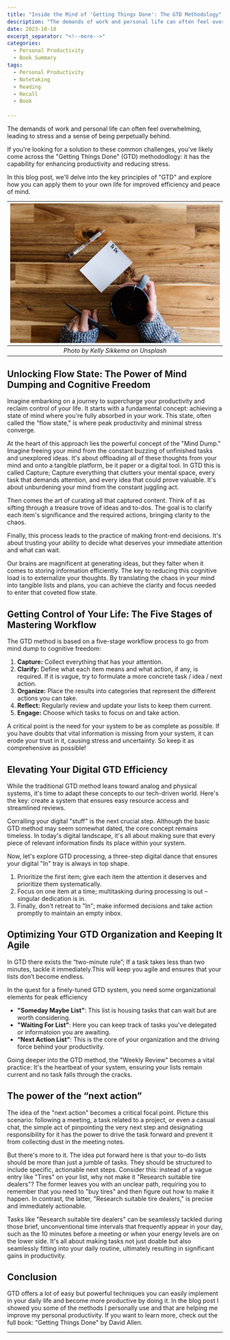 ```yaml
---
title: "Inside the Mind of 'Getting Things Done': The GTD Methodology"
description: "The demands of work and personal life can often feel overwhelming, leading to stress and a sense of being perpetually behind. If you're looking for a solution to these common challenges, you've likely come across the 'Getting Things Done' (GTD) methododlogy: it has the capability for enhancing productivity and reducing stress. In this blog post, we'll delve into the key principles of 'GTD' and explore how you can apply them to your own life for improved efficiency and peace of mind."
date: 2023-10-18
excerpt_separator: "<!--more-->"
categories:
  - Personal Productivity
  - Book Summary
tags:
  - Personal Productivity
  - Notetaking
  - Reading
  - Recall
  - Book

---
```

The demands of work and personal life can often feel overwhelming, leading to stress and a sense of being perpetually behind.

If you're looking for a solution to these common challenges, you've likely come across the "Getting Things Done" (GTD) methododlogy: it has the capability for enhancing productivity and reducing stress.

In this blog post, we'll delve into the key principles of "GTD" and explore how you can apply them to your own life for improved efficiency and peace of mind.

| ![image](/assets/images/to_do_list-unsplash.jpg) |
|:--:|
| *Photo by Kelly Sikkema on Unsplash* |

## Unlocking Flow State: The Power of Mind Dumping and Cognitive Freedom
Imagine embarking on a journey to supercharge your productivity and reclaim control of your life. It starts with a fundamental concept: achieving a state of mind where you're fully absorbed in your work. This state, often called the "flow state," is where peak productivity and minimal stress converge.

At the heart of this approach lies the powerful concept of the "Mind Dump." Imagine freeing your mind from the constant buzzing of unfinished tasks and unexplored ideas. It's about offloading all of these thoughts from your mind and onto a tangible platform, be it paper or a digital tool. In GTD this is called Capture; Capture everything that clutters your mental space, every task that demands attention, and every idea that could prove valuable. It's about unburdening your mind from the constant juggling act.

Then comes the art of curating all that captured content. Think of it as sifting through a treasure trove of ideas and to-dos. The goal is to clarify each item's significance and the required actions, bringing clarity to the chaos.

Finally, this process leads to the practice of making front-end decisions. It's about trusting your ability to decide what deserves your immediate attention and what can wait.

Our brains are magnificent at generating ideas, but they falter when it comes to storing information efficiently. The key to reducing this cognitive load is to externalize your thoughts. By translating the chaos in your mind into tangible lists and plans, you can achieve the clarity and focus needed to enter that coveted flow state.

## Getting Control of Your Life: The Five Stages of Mastering Workflow
The GTD method is based on a five-stage workflow process to go from mind dump to cognitive freedom:
1. **Capture:** Collect everything that has your attention.
2. **Clarify:** Define what each item means and what action, if any, is required. If it is vague, try to formulate a more concrete task / idea / next action.
3. **Organize:** Place the results into categories that represent the different actions you can take.
4. **Reflect:** Regularly review and update your lists to keep them current.
5. **Engage:** Choose which tasks to focus on and take action.

A critical point is the need for your system to be as complete as possible. If you have doubts that vital information is missing from your system, it can erode your trust in it, causing stress and uncertainty. So keep it as comprehensive as possible!

## Elevating Your Digital GTD Efficiency
While the traditional GTD method leans toward analog and physical systems, it's time to adapt these concepts to our tech-driven world. Here's the key: create a system that ensures easy resource access and streamlined reviews.

Corralling your digital "stuff" is the next crucial step. Although the basic GTD method may seem somewhat dated, the core concept remains timeless. In today's digital landscape, it's all about making sure that every piece of relevant information finds its place within your system.

Now, let's explore GTD processing, a three-step digital dance that ensures your digital "In" tray is always in top shape.
1. Prioritize the first item; give each item the attention it deserves and prioritize them systematically.
2. Focus on one item at a time; multitasking during processing is out – singular dedication is in.
3. Finally, don't retreat to "In"; make informed decisions and take action promptly to maintain an empty inbox.

## Optimizing Your GTD Organization and Keeping It Agile
In GTD there exists the “two-minute rule”; If a task takes less than two minutes, tackle it immediately.This will keep you agile and ensures that your lists don’t become endless.

In the quest for a finely-tuned GTD system, you need some organizational elements for peak efficiency

- **"Someday Maybe List"**: This list is housing tasks that can wait but are worth considering.
- **"Waiting For List"**:  Here you can keep track of tasks you've delegated or informatoion you are awaiting.
- **“Next Action List”**: This is the core of your organization and the driving force behind your productivity.

Going deeper into the GTD method, the "Weekly Review" becomes a vital practice: It's the heartbeat of your system, ensuring your lists remain current and no task falls through the cracks.

## The power of the “next action”
The idea of the "next action" becomes a critical focal point. Picture this scenario: following a meeting, a task related to a project, or even a casual chat, the simple act of pinpointing the very next step and designating responsibility for it has the power to drive the task forward and prevent it from collecting dust in the meeting notes.

But there's more to it. The idea put forward here is that your to-do lists should be more than just a jumble of tasks. They should be structured to include specific, actionable next steps. Consider this: instead of a vague entry like "Tires" on your list, why not make it "Research suitable tire dealers"? The former leaves you with an unclear path, requiring you to remember that you need to "buy tires" and then figure out how to make it happen. In contrast, the latter, "Research suitable tire dealers," is precise and immediately actionable.

Tasks like "Research suitable tire dealers" can be seamlessly tackled during those brief, unconventional time intervals that frequently appear in your day, such as the 10 minutes before a meeting or when your energy levels are on the lower side. It's all about making tasks not just doable but also seamlessly fitting into your daily routine, ultimately resulting in significant gains in productivity.

## Conclusion
GTD offers a lot of easy but powerful techniques you can easily implement in your daily life and become more productive by doing it. In the blog post I showed you some of the methods I personally use and that are helping me improve my personal productivity. If you want to learn more, check out the full book: "Getting Things Done" by David Allen.

---

<!--- *If you want to purchase the full book, please feel free to use [this affiliate link](https://amzn.to/3tM3NbC). When you make a purchase using this link, I receive a small commission. However, I strongly urge you to prioritize supporting your local bookstore whenever you decide to buy a book.*--->